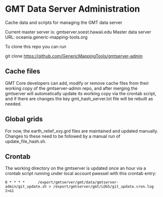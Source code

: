 # GMT Data Server Administration

Cache data and scripts for managing the GMT data server

Current master server is: gmtserver.soest.hawaii.edu
Master data server URL: oceania.generic-mapping-tools.org

To clone this repo you can run

git clone https://github.com/GenericMappingTools/gmtserver-admin

## Cache files

GMT Core developers can add, modify or remove cache files from their working copy
of the gmtserver-admin repo, and after merging the gmtserver will automatically
update its working copy via the crontab script, and if there are changes the key
gmt_hash_server.txt file will be rebuilt as needed.

## Global grids

For now, the earth_relief_xxy.grd files are maintained and updated manually.
Changes to these need to be followed by a manual run of update_file_hash.sh.

## Crontab

The working directory on the gmtserver is updated once an hour via a
crontab script running under local account pwessel with this crontab entry:

```
0 * * * *      /export/gmtserver/gmt/data/gmtserver-admin/git_update.sh > /export/gmtserver/gmt/LOGS/git_update.cron.log 2>&1
```
